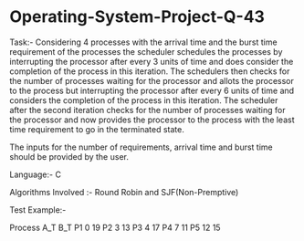 # Operating-System-Project-Q-43

Task:- Considering 4 processes with the arrival time and the burst time requirement of the processes the scheduler schedules the processes by interrupting the processor after every 3 units of time and does consider the completion of the process in this iteration. The schedulers then checks for the number of processes waiting for the processor and allots the processor to the process but interrupting the processor after every 6 units of time and considers the completion of the process in this iteration. The scheduler after the second iteration checks for the number of processes waiting for the processor and now provides the processor to the process with the least time requirement to go in the terminated state.

The inputs for the number of requirements, arrival time and burst time should be provided by the user.

Language:- C

Algorithms Involved :- Round Robin and SJF(Non-Premptive)


Test Example:-

Process    A_T      B_T
P1    		  0    		19
P2   		    3    		13
P3    		  4    		17
P4    	    7    	  11
P5          12      15
